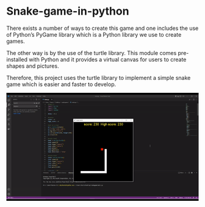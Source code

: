 # Snake-game-in-python


There exists a number of ways to create this game and one includes the use of Python’s PyGame library which is a Python library we use to create games.

The other way is by the use of the turtle library. This module comes pre-installed with Python and it provides a virtual canvas for users to create shapes and pictures.

Therefore, this project uses the turtle library to implement a simple snake game which is easier and faster to develop.

<img src="https://github.com/haroonhublikar12/Snake-game-in-python/blob/main/data/test.gif" width="600" >
